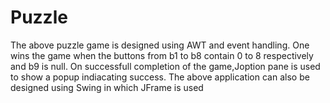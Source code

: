 # Puzzle

The above puzzle game is designed using AWT and event handling.
One wins the game when the buttons from b1 to b8 contain 0 to 8 respectively and b9 is null.
On successfull completion of the game,Joption pane is used to show a popup indiacating success.
The above application can also be designed using Swing in which JFrame is used 
